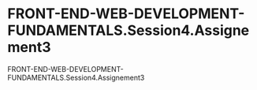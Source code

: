 # FRONT-END-WEB-DEVELOPMENT-FUNDAMENTALS.Session4.Assignement3
FRONT-END-WEB-DEVELOPMENT-FUNDAMENTALS.Session4.Assignement3
